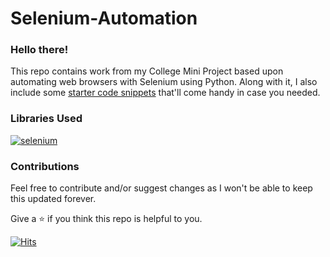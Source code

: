 # Selenium-Automation

### Hello there! 
This repo contains work from my College Mini Project based upon automating web browsers with Selenium using Python. Along with it, I also include some <a href='https://github.com/swapnilg4u/selenium-automation/blob/main/SNIPPETS.md'>starter code snippets</a> that'll come handy in case you needed.

### Libraries Used
[![selenium](https://img.shields.io/badge/Python-Selenium-blue.svg?style=flat&logo=python&logoColor=white)](https://selenium-python.readthedocs.io/) 


### Contributions
Feel free to contribute and/or suggest changes as I won't be able to keep this updated forever.


<footer>Give a ⭐ if you think this repo is helpful to you.</footer>

[![Hits](https://hits.seeyoufarm.com/api/count/incr/badge.svg?url=https%3A%2F%2Fgithub.com%2Fswapnilg4u%2Fselenium-automation&count_bg=%23C76565&title_bg=%23555555&icon=&icon_color=%23E7E7E7&title=views+on+this+repo&edge_flat=false)](https://github.com/swapnilg4u/selenium-automation)
